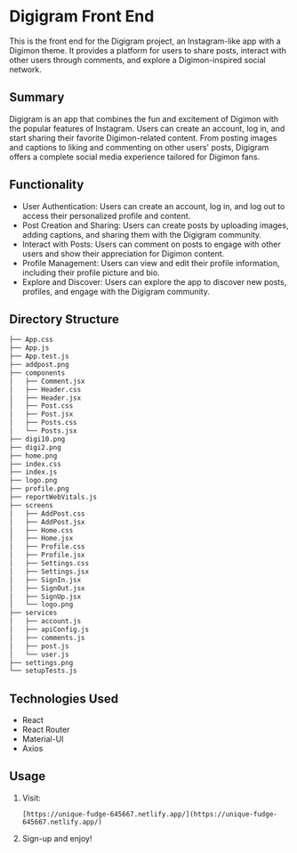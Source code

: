 # Digigram Front End

This is the front end for the Digigram project, an Instagram-like app with a Digimon theme. It provides a platform for users to share posts, interact with other users through comments, and explore a Digimon-inspired social network.

## Summary

Digigram is an app that combines the fun and excitement of Digimon with the popular features of Instagram. Users can create an account, log in, and start sharing their favorite Digimon-related content. From posting images and captions to liking and commenting on other users' posts, Digigram offers a complete social media experience tailored for Digimon fans.

## Functionality

- User Authentication: Users can create an account, log in, and log out to access their personalized profile and content.
- Post Creation and Sharing: Users can create posts by uploading images, adding captions, and sharing them with the Digigram community.
- Interact with Posts: Users can comment on posts to engage with other users and show their appreciation for Digimon content.
- Profile Management: Users can view and edit their profile information, including their profile picture and bio.
- Explore and Discover: Users can explore the app to discover new posts, profiles, and engage with the Digigram community.

## Directory Structure
```md
├── App.css
├── App.js
├── App.test.js
├── addpost.png
├── components
│   ├── Comment.jsx
│   ├── Header.css
│   ├── Header.jsx
│   ├── Post.css
│   ├── Post.jsx
│   ├── Posts.css
│   └── Posts.jsx
├── digi10.png
├── digi2.png
├── home.png
├── index.css
├── index.js
├── logo.png
├── profile.png
├── reportWebVitals.js
├── screens
│   ├── AddPost.css
│   ├── AddPost.jsx
│   ├── Home.css
│   ├── Home.jsx
│   ├── Profile.css
│   ├── Profile.jsx
│   ├── Settings.css
│   ├── Settings.jsx
│   ├── SignIn.jsx
│   ├── SignOut.jsx
│   ├── SignUp.jsx
│   └── logo.png
├── services
│   ├── account.js
│   ├── apiConfig.js
│   ├── comments.js
│   ├── post.js
│   └── user.js
├── settings.png
└── setupTests.js
```
## Technologies Used

- React
- React Router
- Material-UI
- Axios

## Usage

1. Visit:

   ```
   [https://unique-fudge-645667.netlify.app/](https://unique-fudge-645667.netlify.app/)

2. Sign-up and enjoy!
